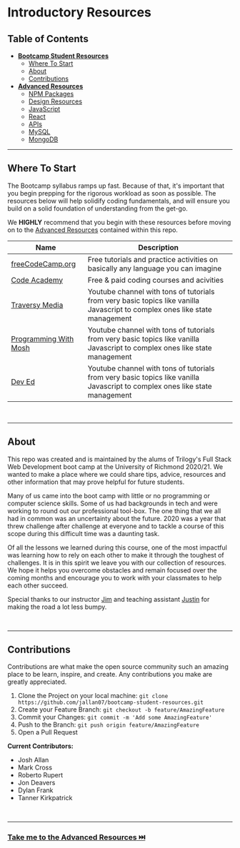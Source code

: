# Introductory Resources

## **Table of Contents**

- [**Bootcamp Student Resources**](README.md#bootcamp-student-resources)
  - [Where To Start](README.md#where-to-start)
  - [About](README.md#about)
  - [Contributions](README.md#contributions)
- [**Advanced Resources**](advanced-resources.md#advanced-resources)
  - [NPM Packages](advanced-resources.md#npm-packages)
  - [Design Resources](advanced-resources.md#design-resources)
  - [JavaScript](advanced-resources.md#javascript)
  - [React](advanced-resources.md#react)
  - [APIs](advanced-resources.md#apis)
  - [MySQL](advanced-resources.md#mysql)
  - [MongoDB](advanced-resources.md#mongodb)

---

## **Where To Start**

The Bootcamp syllabus ramps up fast. Because of that, it's important that you begin prepping for the rigorous workload as soon as possible. The resources below will help solidify coding fundamentals, and will ensure you build on a solid foundation of understanding from the get-go.

We **HIGHLY** recommend that you begin with these resources before moving on to the [Advanced Resources](advanced-resources.md#advanced-resources) contained within this repo.

| Name                                                                      | Description                                                                                                                 |
| ------------------------------------------------------------------------- | --------------------------------------------------------------------------------------------------------------------------- |
| [freeCodeCamp.org](https://freeCodeCamp.org/)                             | Free tutorials and practice activities on basically any language you can imagine                                            |
| [Code Academy](https://codeacademy.com)                                   | Free & paid coding courses and acivities                                                                                    |
| [Traversy Media](https://www.youtube.com/user/TechGuyWeb)                 | Youtube channel with tons of tutorials from very basic topics like vanilla Javascript to complex ones like state management |
| [Programming With Mosh](https://www.youtube.com/user/programmingwithmosh) | Youtube channel with tons of tutorials from very basic topics like vanilla Javascript to complex ones like state management |
| [Dev Ed](https://www.youtube.com/channel/UClb90NQQcskPUGDIXsQEz5Q)        | Youtube channel with tons of tutorials from very basic topics like vanilla Javascript to complex ones like state management |

<br />

---

## About

This repo was created and is maintained by the alums of Trilogy's Full Stack Web Development boot camp at the University of Richmond 2020/21. We wanted to make a place where we could share tips, advice, resources and other information that may prove helpful for future students.

Many of us came into the boot camp with little or no programming or computer science skills. Some of us had backgrounds in tech and were working to round out our professional tool-box. The one thing that we all had in common was an uncertainty about the future. 2020 was a year that threw challenge after challenge at everyone and to tackle a course of this scope during this difficult time was a daunting task.

Of all the lessons we learned during this course, one of the most impactful was learning how to rely on each other to make it through the toughest of challenges. It is in this spirit we leave you with our collection of resources. We hope it helps you overcome obstacles and remain focused over the coming months and encourage you to work with your classmates to help each other succeed.

Special thanks to our instructor [Jim](https://divstrong.com/) and teaching assistant [Justin](https://github.com/SiimonStark) for making the road a lot less bumpy.

<br />

---

## Contributions

Contributions are what make the open source community such an amazing place to be learn, inspire, and create. Any contributions you make are greatly appreciated.

1. Clone the Project on your local machine: `git clone https://github.com/jallan07/bootcamp-student-resources.git`
2. Create your Feature Branch: `git checkout -b feature/AmazingFeature`
3. Commit your Changes: `git commit -m 'Add some AmazingFeature'`
4. Push to the Branch: `git push origin feature/AmazingFeature`
5. Open a Pull Request

**Current Contributors:**

- Josh Allan
- Mark Cross
- Roberto Rupert
- Jon Deavers
- Dylan Frank
- Tanner Kirkpatrick

<br />

---

### [Take me to the **Advanced Resources** ⏭️ ](advanced-resources.md#advanced-resources)
